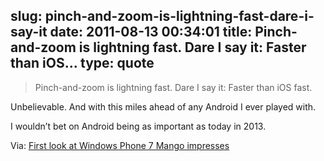 slug: pinch-and-zoom-is-lightning-fast-dare-i-say-it
date: 2011-08-13 00:34:01
title: Pinch-and-zoom is lightning fast. Dare I say it: Faster than iOS...
type: quote
---

> Pinch-and-zoom is lightning fast. Dare I say it: Faster than iOS fast.

Unbelievable. And with this miles ahead of any Android I ever played with.

 I wouldn’t bet on Android being as important as today in 2013.

 Via: [First look at Windows Phone 7 Mango impresses](http://gigaom.com/mobile/windows-phone-7-mango-preview/)
